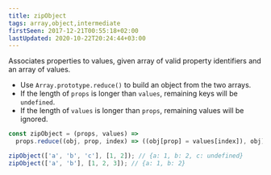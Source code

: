 ```yaml
---
title: zipObject
tags: array,object,intermediate
firstSeen: 2017-12-21T00:55:18+02:00
lastUpdated: 2020-10-22T20:24:44+03:00
---
```


Associates properties to values, given array of valid property identifiers and an array of values.

- Use `Array.prototype.reduce()` to build an object from the two arrays.
- If the length of `props` is longer than `values`, remaining keys will be `undefined`.
- If the length of `values` is longer than `props`, remaining values will be ignored.

```js
const zipObject = (props, values) =>
  props.reduce((obj, prop, index) => ((obj[prop] = values[index]), obj), {});
```

```js
zipObject(['a', 'b', 'c'], [1, 2]); // {a: 1, b: 2, c: undefined}
zipObject(['a', 'b'], [1, 2, 3]); // {a: 1, b: 2}
```
